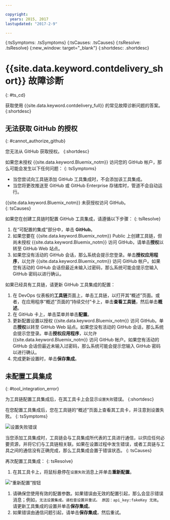 ```yaml
---

copyright:
  years: 2015, 2017
lastupdated: "2017-2-9"

---
```

<!-- Common attributes used in the template are defined as follows: -->
{:tsSymptoms: .tsSymptoms}
{:tsCauses: .tsCauses}
{:tsResolve: .tsResolve}
{:new_window: target="_blank"}
{:shortdesc: .shortdesc}

# {{site.data.keyword.contdelivery_short}} 故障诊断
{: #ts_cd}

获取使用 {{site.data.keyword.contdelivery_full}} 的常见故障诊断问题的答案。
{:shortdesc}


## 无法获取 GitHub 的授权
{: #cannot_authorize_github}

您无法从 GitHub 获取授权。
{:shortdesc}

如果您未授权 {{site.data.keyword.Bluemix_notm}} 访问您的 GitHub 帐户，那么可能会发生以下任何问题：
{: tsSymptoms}

 * 当您尝试向工具链添加 GitHub 工具集成时，不会添加该工具集成。
 * 当您将更改推送至 GitHub 或 GitHub Enterprise 存储库时，管道不会自动运行。

{{site.data.keyword.Bluemix_notm}} 未获授权访问 GitHub。  
{: tsCauses}
 
如果您在创建工具链时配置 GitHub 工具集成，请遵循以下步骤：
{: tsResolve}
 
  1. 在“可配置的集成”部分中，单击 **GitHub**。 
  1. 如果您要在 {{site.data.keyword.Bluemix_notm}} Public 上创建工具链，但尚未授权 {{site.data.keyword.Bluemix_notm}} 访问 GitHub，请单击**授权**以转至 GitHub Web 站点。 
  1. 如果您没有活动的 GitHub 会话，那么系统会提示您登录。单击**授权应用程序**，以允许 {{site.data.keyword.Bluemix_notm}} 访问 GitHub 帐户。如果您有活动的 GitHub 会话但最近未输入过密码，那么系统可能会提示您输入 GitHub 密码以进行确认。
  
如果已经具有工具链，请更新 GitHub 工具集成的配置：

 1. 在 DevOps 仪表板的**工具链**页面上，单击工具链，以打开其“概述”页面。或者，在应用程序“概述”页面的“持续交付”卡上，单击**查看工具链**，然后单击**概述**。
 1. 在 GitHub 卡上，单击菜单并单击**配置**。
 1. 更新配置设置以授权 {{site.data.keyword.Bluemix_notm}} 访问 GitHub。单击**授权**以转至 GitHub Web 站点。如果您没有活动的 GitHub 会话，那么系统会提示您登录。单击**授权应用程序**，以允许 {{site.data.keyword.Bluemix_notm}} 访问 GitHub 帐户。如果您有活动的 GitHub 会话但最近未输入过密码，那么系统可能会提示您输入 GitHub 密码以进行确认。
 1. 完成更新设置时，单击**保存集成**。


## 未配置工具集成
{: #tool_integration_error}

为工具链配置工具集成后，在其工具卡上会显示`设置失败`错误。
{:shortdesc}

在您配置工具集成后，您在工具链的“概述”页面上查看其工具卡，并注意到设置失败。
{: tsSymptoms}

 ![设置失败错误](images/tool_setup_failed.png)
 
当您添加工具集成时，工具链会与工具集成所代表的工具进行通信，以供应任何必要资源，并将它们与工具链相关联。如果在设置过程中发生错误，或者工具链与工具之间的通信没有正确完成，那么工具集成会置于错误状态。
{: tsCauses}

再次配置工具集成：
{: tsResolve}

1. 在其工具卡上，将鼠标悬停在`设置失败`消息上并单击**重新配置**。

 ![“重新配置”按钮](images/tool_reconfigure.png)
 
1. 请确保您使用有效的配置参数。如果错误由无效的配置引起，那么会显示错误消息；例如，`无法设置集成。请检查设置并重试。
原因：api_key:fakeKey 无效`。请更新工具集成的设置并单击**保存集成**。
1. 如果错误由通信问题引起，请单击**保存集成**，然后重试。
